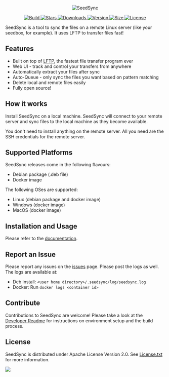 <p align="center">
    <img src="https://user-images.githubusercontent.com/12875506/85908858-c637a100-b7cb-11ea-8ab3-75c0c0ddf756.png" alt="SeedSync" />
</p>


<p align="center">
  <a href="https://travis-ci.com/ipsingh06/seedsync">
    <img src="https://img.shields.io/travis/com/ipsingh06/seedsync" alt="Build">
  </a>
  <a href="https://github.com/ipsingh06/seedsync">
    <img src="https://img.shields.io/github/stars/ipsingh06/seedsync" alt="Stars">
  </a>
  <a href="https://hub.docker.com/r/ipsingh06/seedsync">
    <img src="https://img.shields.io/docker/pulls/ipsingh06/seedsync" alt="Downloads">
  </a>
  <a href="https://hub.docker.com/r/ipsingh06/seedsync">
    <img src="https://img.shields.io/docker/v/ipsingh06/seedsync?color=blue" alt="Version">
  </a>
  <a href="https://hub.docker.com/r/ipsingh06/seedsync">
    <img src="https://img.shields.io/docker/image-size/ipsingh06/seedsync/latest?style=flat" alt="Size">
  </a>
  <a href="https://github.com/ipsingh06/seedsync/blob/master/LICENSE.txt">
    <img src="https://img.shields.io/github/license/ipsingh06/seedsync" alt="License">
  </a>
</p>

SeedSync is a tool to sync the files on a remote Linux server (like your seedbox, for example).
It uses LFTP to transfer files fast!

## Features

* Built on top of [LFTP](http://lftp.tech/), the fastest file transfer program ever
* Web UI - track and control your transfers from anywhere
* Automatically extract your files after sync
* Auto-Queue - only sync the files you want based on pattern matching
* Delete local and remote files easily
* Fully open source!

## How it works

Install SeedSync on a local machine.
SeedSync will connect to your remote server and sync files to the local machine as
they become available.

You don't need to install anything on the remote server.
All you need are the SSH credentials for the remote server.

## Supported Platforms

SeedSync releases come in the following flavours:
* Debian package (.deb file)
* Docker image

The following OSes are supported:
* Linux (debian package and docker image)
* Windows (docker image)
* MacOS (docker image)


## Installation and Usage

Please refer to the [documentation](https://ipsingh06.github.io/seedsync/).


## Report an Issue

Please report any issues on the [issues](../../issues) page.
Please post the logs as well. The logs are available at:
* Deb install: `<user home directory>/.seedsync/log/seedsync.log`
* Docker: Run `docker logs <container id>`


## Contribute

Contributions to SeedSync are welcome!
Please take a look at the [Developer Readme](doc/DeveloperReadme.md) for instructions
on environment setup and the build process.


## License

SeedSync is distributed under Apache License Version 2.0.
See [License.txt](https://github.com/ipsingh06/seedsync/blob/master/LICENSE.txt) for more information.



![](https://user-images.githubusercontent.com/12875506/37031587-3a5df834-20f4-11e8-98a0-e42ee764f2ea.png)
